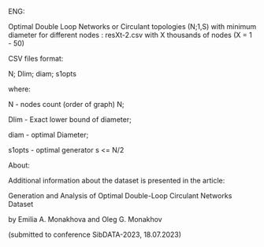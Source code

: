 ENG:

Optimal Double Loop Networks or Circulant topologies (N;1,S) with minimum diameter for different nodes : 
resXt-2.csv with X thousands of nodes (X = 1 - 50)

CSV files format:

 N; Dlim; diam; s1opts

 where:

N - nodes count (order of graph) N;

Dlim - Exact lower bound of diameter; 

diam - optimal Diameter;

s1opts - optimal generator s <= N/2

 About:

Additional information about the dataset is presented in the article:

Generation and Analysis of Optimal Double-Loop Circulant Networks Dataset

by Emilia A. Monakhova and Oleg G. Monakhov 

(submitted to conference SibDATA-2023, 18.07.2023)
